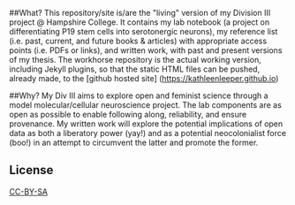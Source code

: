 ##What?
This repository/site is/are the "living" version of my Division III project @ Hampshire College. It contains my lab notebook (a  project on differentiating P19 stem cells into serotonergic neurons), my reference list (i.e. past, current, and future books & articles) with appropriate access points (i.e. PDFs or links), and written work, with past and present versions of my thesis.
The workhorse repository is the actual working version, including Jekyll plugins, so that the static HTML files can be pushed, already made, to the [github hosted site] (https://kathleenleeper.github.io)

##Why?
My Div III aims to explore open and feminist science through a model molecular/cellular neuroscience project. The lab components are as open as possible to enable following along, reliability, and ensure provenance. My written work will explore the potential implications of open data as both a liberatory power (yay!) and as a potential neocolonialist force (boo!) in an attempt to circumvent the latter and promote the former.


## License

[CC-BY-SA](https://creativecommons.org/licenses/by-sa/3.0/)
